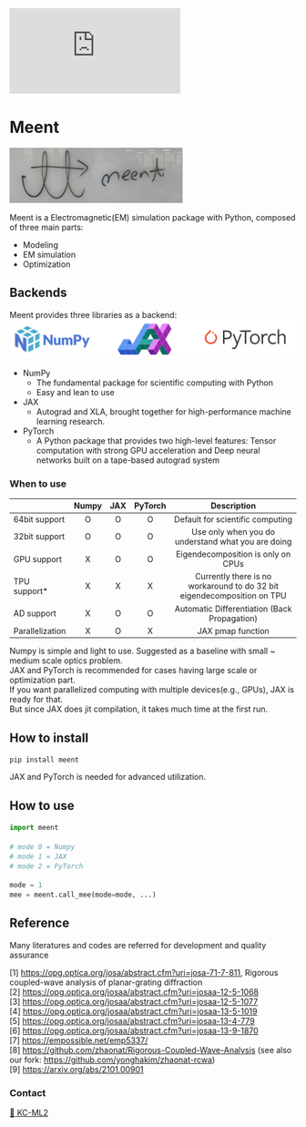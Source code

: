 [![GitHub license](https://badgen.net/github/license/Naereen/Strapdown.js)](https://github.com/Naereen/StrapDown.js/blob/master/LICENSE)

# Meent
![alt text](images/picture2.png "Meent")

Meent is a Electromagnetic(EM) simulation package with Python, composed of three main parts:
* Modeling
* EM simulation
* Optimization

## Backends
Meent provides three libraries as a backend:  
![alt text](images/picture1.png "Backends")

* NumPy
  * The fundamental package for scientific computing with Python
  * Easy and lean to use
* JAX
  * Autograd and XLA, brought together for high-performance machine learning research.
* PyTorch
  * A Python package that provides two high-level features: Tensor computation with strong GPU acceleration and Deep neural networks built on a tape-based autograd system

### When to use
|                 | Numpy | JAX | PyTorch | Description |
| --------------- | :---: | :-: | :-----: | :---------: |
| 64bit support   |   O   |  O  |    O    | Default for scientific computing |
| 32bit support   |   O   |  O  |    O    | Use only when you do understand what you are doing |
| GPU support     |   X   |  O  |    O    | Eigendecomposition is only on CPUs |
| TPU support*    |   X   |  X  |    X    | Currently there is no workaround to do 32 bit eigendecomposition on TPU |
| AD support      |   X   |  O  |    O    | Automatic Differentiation (Back Propagation) |
| Parallelization |   X   |  O  |    X    | JAX pmap function |


Numpy is simple and light to use. Suggested as a baseline with small ~ medium scale optics problem.  
JAX and PyTorch is recommended for cases having large scale or optimization part.  
If you want parallelized computing with multiple devices(e.g., GPUs), JAX is ready for that.  
But since JAX does jit compilation, it takes much time at the first run.


## How to install
```shell
pip install meent
```

JAX and PyTorch is needed for advanced utilization.

## How to use
```python
import meent

# mode 0 = Numpy
# mode 1 = JAX
# mode 2 = PyTorch

mode = 1
mee = meent.call_mee(mode=mode, ...)
```


## Reference

Many literatures and codes are referred for development and quality assurance

[1] https://opg.optica.org/josa/abstract.cfm?uri=josa-71-7-811, Rigorous coupled-wave analysis of planar-grating diffraction \
[2] https://opg.optica.org/josaa/abstract.cfm?uri=josaa-12-5-1068 \
[3] https://opg.optica.org/josaa/abstract.cfm?uri=josaa-12-5-1077 \
[4] https://opg.optica.org/josaa/abstract.cfm?uri=josaa-13-5-1019 \
[5] https://opg.optica.org/josaa/abstract.cfm?uri=josaa-13-4-779 \
[6] https://opg.optica.org/josaa/abstract.cfm?uri=josaa-13-9-1870 \
[7] https://empossible.net/emp5337/ \
[8] https://github.com/zhaonat/Rigorous-Coupled-Wave-Analysis (see also our fork: https://github.com/yonghakim/zhaonat-rcwa) \
[9] https://arxiv.org/abs/2101.00901

### Contact

[📩 KC-ML2](mailto:contact@kc-ml2.com)
